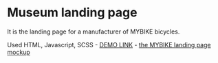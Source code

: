 # Museum landing page
It is the landing page for a manufacturer of MYBIKE bicycles.

Used HTML, Javascript, SCSS
    - [DEMO LINK](https://ulianachorna.github.io/landing_museum/)
    - [the MYBIKE landing page mockup](https://www.figma.com/file/Ic3SlZjkATYaS7uTifZAIk/BIKE?node-id=0%3A1)
